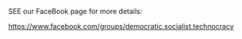 SEE our FaceBook page for more details:

https://www.facebook.com/groups/democratic.socialist.technocracy
